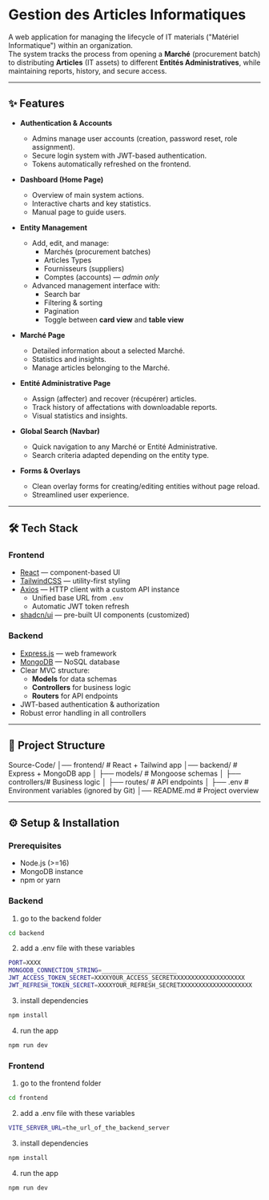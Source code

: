 # Gestion des Articles Informatiques

A web application for managing the lifecycle of IT materials ("Matériel Informatique") within an organization.  
The system tracks the process from opening a **Marché** (procurement batch) to distributing **Articles** (IT assets) to different **Entités Administratives**, while maintaining reports, history, and secure access.

---

## ✨ Features

- **Authentication & Accounts**
  - Admins manage user accounts (creation, password reset, role assignment).
  - Secure login system with JWT-based authentication.
  - Tokens automatically refreshed on the frontend.

- **Dashboard (Home Page)**
  - Overview of main system actions.
  - Interactive charts and key statistics.
  - Manual page to guide users.

- **Entity Management**
  - Add, edit, and manage:
    - Marchés (procurement batches)
    - Articles Types
    - Fournisseurs (suppliers)
    - Comptes (accounts) — *admin only*
  - Advanced management interface with:
    - Search bar  
    - Filtering & sorting  
    - Pagination  
    - Toggle between **card view** and **table view**

- **Marché Page**
  - Detailed information about a selected Marché.
  - Statistics and insights.
  - Manage articles belonging to the Marché.

- **Entité Administrative Page**
  - Assign (affecter) and recover (récupérer) articles.
  - Track history of affectations with downloadable reports.
  - Visual statistics and insights.

- **Global Search (Navbar)**
  - Quick navigation to any Marché or Entité Administrative.
  - Search criteria adapted depending on the entity type.

- **Forms & Overlays**
  - Clean overlay forms for creating/editing entities without page reload.
  - Streamlined user experience.

---

## 🛠 Tech Stack

### Frontend
- [React](https://react.dev/) — component-based UI
- [TailwindCSS](https://tailwindcss.com/) — utility-first styling
- [Axios](https://axios-http.com/) — HTTP client with a custom API instance
  - Unified base URL from `.env`
  - Automatic JWT token refresh
- [shadcn/ui](https://ui.shadcn.com/) — pre-built UI components (customized)

### Backend
- [Express.js](https://expressjs.com/) — web framework
- [MongoDB](https://www.mongodb.com/) — NoSQL database
- Clear MVC structure:
  - **Models** for data schemas
  - **Controllers** for business logic
  - **Routers** for API endpoints
- JWT-based authentication & authorization
- Robust error handling in all controllers

---

## 📂 Project Structure
Source-Code/
│── frontend/ # React + Tailwind app
│── backend/ # Express + MongoDB app
│ ├── models/ # Mongoose schemas
│ ├── controllers/# Business logic
│ ├── routes/ # API endpoints
│ ├── .env # Environment variables (ignored by Git)
│── README.md # Project overview

---

## ⚙️ Setup & Installation

### Prerequisites
- Node.js (>=16)
- MongoDB instance
- npm or yarn

### Backend

1. go to the backend folder
```bash
cd backend
```
2. add a .env file with these variables
```bash
PORT=XXXX
MONGODB_CONNECTION_STRING=_____________________
JWT_ACCESS_TOKEN_SECRET=XXXXYOUR_ACCESS_SECRETXXXXXXXXXXXXXXXXXXXX
JWT_REFRESH_TOKEN_SECRET=XXXXYOUR_REFRESH_SECRETXXXXXXXXXXXXXXXXXXXX
```
3. install dependencies
```bash
npm install
```
4. run the app
```bash
npm run dev
```

### Frontend

1. go to the frontend folder
```bash
cd frontend
```
2. add a .env file with these variables
```bash
VITE_SERVER_URL=the_url_of_the_backend_server
```
3. install dependencies
```bash
npm install
```
4. run the app
```bash
npm run dev
```

